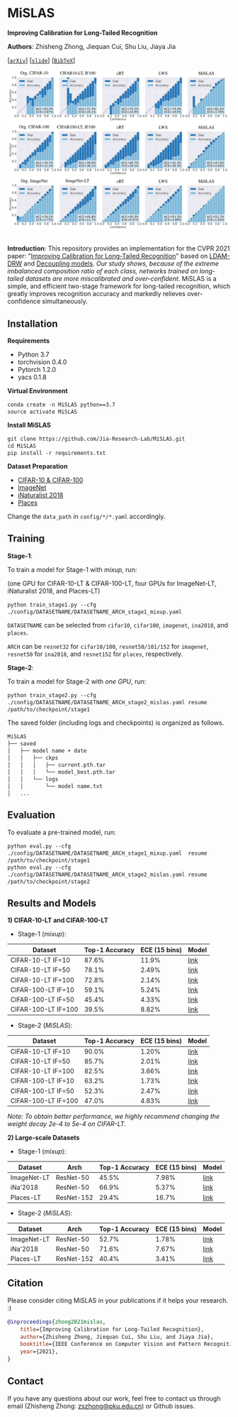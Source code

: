# MiSLAS
**Improving Calibration for Long-Tailed Recognition**

**Authors**: Zhisheng Zhong, Jiequan Cui, Shu Liu, Jiaya Jia

[[`arXiv`](https://arxiv.org/pdf/2104.00466.pdf)] [[`slide`]]() [[`BibTeX`](#Citation)]

<div align="center">
  <img src="./assets/MiSLAS.PNG" style="zoom:90%;"/>
</div><br/>

**Introduction**: This repository provides an implementation for the CVPR 2021 paper: "[Improving Calibration for Long-Tailed Recognition](https://arxiv.org/pdf/2104.00466.pdf)" based on [LDAM-DRW](https://github.com/kaidic/LDAM-DRW) and [Decoupling models](https://github.com/facebookresearch/classifier-balancing). *Our study shows, because of the extreme imbalanced composition ratio of each class, networks trained on long-tailed datasets are more miscalibrated and over-confident*. MiSLAS is a simple, and efficient two-stage framework for long-tailed recognition, which greatly improves recognition accuracy and markedly relieves over-confidence simultaneously.

## Installation

**Requirements**

* Python 3.7
* torchvision 0.4.0
* Pytorch 1.2.0
* yacs 0.1.8

**Virtual Environment**
```
conda create -n MiSLAS python==3.7
source activate MiSLAS
```

**Install MiSLAS**
```
git clone https://github.com/Jia-Research-Lab/MiSLAS.git
cd MiSLAS
pip install -r requirements.txt
```

**Dataset Preparation**
* [CIFAR-10 & CIFAR-100](https://www.cs.toronto.edu/~kriz/cifar.html)
* [ImageNet](http://image-net.org/index)
* [iNaturalist 2018](https://github.com/visipedia/inat_comp/tree/master/2018)
* [Places](http://places2.csail.mit.edu/download.html)

Change the `data_path` in `config/*/*.yaml` accordingly.

## Training

**Stage-1**:

To train a model for Stage-1 with *mixup*, run:

(one GPU for CIFAR-10-LT & CIFAR-100-LT, four GPUs for ImageNet-LT, iNaturalist 2018, and Places-LT)

```
python train_stage1.py --cfg ./config/DATASETNAME/DATASETNAME_ARCH_stage1_mixup.yaml
```

`DATASETNAME` can be selected from `cifar10`,  `cifar100`, `imagenet`, `ina2018`, and `places`.

`ARCH` can be `resnet32` for `cifar10/100`, `resnet50/101/152` for `imagenet`, `resnet50` for `ina2018`, and `resnet152` for `places`, respectively.

**Stage-2**:

To train a model for Stage-2 with *one GPU*, run:

```
python train_stage2.py --cfg ./config/DATASETNAME/DATASETNAME_ARCH_stage2_mislas.yaml resume /path/to/checkpoint/stage1
```

The saved folder (including logs and checkpoints) is organized as follows.
```
MiSLAS
├── saved
│   ├── model name + date
│   │   ├── ckps
│   │   │   ├── current.pth.tar
│   │   │   └── model_best.pth.tar
│   │   └── logs
│   │       └── model name.txt
│   ...   
```
## Evaluation

To evaluate a pre-trained model, run:

```
python eval.py --cfg ./config/DATASETNAME/DATASETNAME_ARCH_stage1_mixup.yaml  resume /path/to/checkpoint/stage1
python eval.py --cfg ./config/DATASETNAME/DATASETNAME_ARCH_stage2_mislas.yaml resume /path/to/checkpoint/stage2
```

## Results and Models

**1) CIFAR-10-LT and CIFAR-100-LT**

* Stage-1 (*mixup*):

| Dataset              | Top-1 Accuracy | ECE (15 bins) | Model |
| -------------------- | -------------- | ------------- | ----- |
| CIFAR-10-LT   IF=10  | 87.6%          | 11.9%         | [link](https://drive.google.com/file/d/1dV1hchsIR5kTSqSOhdEs6nnXApcH5wEG/view?usp=sharing)  |
| CIFAR-10-LT   IF=50  | 78.1%          | 2.49%         | [link](https://drive.google.com/file/d/1LoczjQRK20u_HpFMLmzeT0pVCp3V-gyf/view?usp=sharing)  |
| CIFAR-10-LT   IF=100 | 72.8%          | 2.14%         | [link](https://drive.google.com/file/d/1TFetlV4MT4zjKEAPKcZuzmY2Dgtcqmsd/view?usp=sharing)  |
| CIFAR-100-LT IF=10   | 59.1%          | 5.24%         | [link](https://drive.google.com/file/d/1BmLjPReBoH6LJwl5x8_zSPnm1f6N_Cp0/view?usp=sharing)  |
| CIFAR-100-LT IF=50   | 45.4%          | 4.33%         | [link](https://drive.google.com/file/d/1l0LfZozJxWgzKp2IgM9mSpfwjTsIC-Mg/view?usp=sharing)  |
| CIFAR-100-LT IF=100  | 39.5%          | 8.82%         | [link](https://drive.google.com/file/d/15dHVdkI8J-oKkeQqyj6FtrHtIpO_TYfq/view?usp=sharing)  |

* Stage-2 (*MiSLAS*):

| Dataset              | Top-1 Accuracy | ECE (15 bins) | Model |
| -------------------- | -------------- | ------------- | ----- |
| CIFAR-10-LT   IF=10  | 90.0%          | 1.20%         | [link](https://drive.google.com/file/d/1iST8Tr2LQ8nIjTNT1CKiQ-1T-RKxAvqr/view?usp=sharing)  |
| CIFAR-10-LT   IF=50  | 85.7%          | 2.01%         | [link](https://drive.google.com/file/d/15bfA7uJsyM8eTwoptwp452kStk6FYT7v/view?usp=sharing)  |
| CIFAR-10-LT   IF=100 | 82.5%          | 3.66%         | [link](https://drive.google.com/file/d/1KOTkjTOhIP5UOhqvHGJzEqq4_kQGKSJY/view?usp=sharing)  |
| CIFAR-100-LT IF=10   | 63.2%          | 1.73%         | [link](https://drive.google.com/file/d/1N2ai-l1hsbXTp_25Hoh5BSoAmR1_0UVD/view?usp=sharing)  |
| CIFAR-100-LT IF=50   | 52.3%          | 2.47%         | [link](https://drive.google.com/file/d/1Z2nukCMTG0cMmGXzZip3zIwv2WB5cOiZ/view?usp=sharing)  |
| CIFAR-100-LT IF=100  | 47.0%          | 4.83%         | [link](https://drive.google.com/file/d/1bX3eM-hlxGvEGuHBcfNhuz6VNp32Y0IQ/view?usp=sharing)  |

*Note: To obtain better performance, we highly recommend changing the weight decay 2e-4 to 5e-4 on CIFAR-LT.*

**2) Large-scale Datasets**

* Stage-1 (*mixup*):

| Dataset     | Arch       | Top-1 Accuracy | ECE (15 bins) | Model |
| ----------- | ---------- | -------------- | ------------- | ----- |
| ImageNet-LT | ResNet-50  | 45.5%          | 7.98%         | [link](https://drive.google.com/file/d/1QKVnK7n75q465ppf7wkK4jzZvZJE_BPi/view?usp=sharing)  |
| iNa'2018    | ResNet-50  | 66.9%          | 5.37%         | [link](https://drive.google.com/file/d/1wvj-cITz8Ps1TksLHi_KoGsq9CecXcVt/view?usp=sharing)  |
| Places-LT   | ResNet-152 | 29.4%          | 16.7%         | [link](https://drive.google.com/file/d/1Tx-tY5Y8_-XuGn9ZdSxtAm0onOsKWhUH/view?usp=sharing)  |

* Stage-2 (*MiSLAS*):

| Dataset     | Arch       | Top-1 Accuracy | ECE (15 bins) | Model |
| ----------- | ---------- | -------------- | ------------- | ----- |
| ImageNet-LT | ResNet-50  | 52.7%          | 1.78%         | [link](https://drive.google.com/file/d/1ofJKlUJZQjjkoFU9MLI08UP2uBvywRgF/view?usp=sharing)  |
| iNa'2018    | ResNet-50  | 71.6%          | 7.67%         | [link](https://drive.google.com/file/d/1crOo3INxqkz8ZzKZt9pH4aYb3-ep4lo-/view?usp=sharing)  |
| Places-LT   | ResNet-152 | 40.4%          | 3.41%         | [link](https://drive.google.com/file/d/1DgL0aN3UadI3UoHU6TO7M6UD69QgvnbT/view?usp=sharing)  |

## <a name="Citation"></a>Citation

Please consider citing MiSLAS in your publications if it helps your research. :)

```bib
@inproceedings{zhong2021mislas,
    title={Improving Calibration for Long-Tailed Recognition},
    author={Zhisheng Zhong, Jiequan Cui, Shu Liu, and Jiaya Jia},
    booktitle={IEEE Conference on Computer Vision and Pattern Recognition (CVPR)},
    year={2021},
}
```

## Contact

If you have any questions about our work, feel free to contact us through email (Zhisheng Zhong: zszhong@pku.edu.cn) or Github issues.
